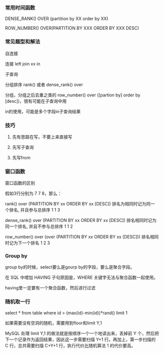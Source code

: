 ### 常用时间函数

DENSE_RANK() OVER (partition by XX order by XX)

ROW_NUMBER() OVER(PARTITION BY XXX ORDER BY XXX DESC)

### 常见题型和解法

自连接

连接 left join xx in

子查询

分组排序 rank() 或者 dense_rank() over

分组，分组之后去重之类的 row_number() over ([partion by] order by [desc])，很有可能在子查询中用

in的使用，可能是多个字段in子查询结果

### 技巧

1. 先有思路在写，不要上来直接写

2. 先写子查询

3. 先写from

### 窗口函数

窗口函数的区别

假如3行分别为 7 7 8，那么：
 
rank() over (PARTITION BY xx ORDER BY xx [DESC])
排名为相同时记为同一个排名, 并且参与总排序 1 1 3

dense_rank() over (PARTITION BY xx ORDER BY xx [DESC])
排名相同时记为同一个排名, 并且不参与总排序 1 1 2

row_number() over (over (PARTITION BY xx ORDER BY xx [DESC]))
排名相同时记为下一个排名 1 2 3

### Group by

group by的时候，select要么是gourp by的字段，要么是聚合字段。

在 SQL 中增加 HAVING 子句原因是，WHERE 关键字无法与聚合函数一起使用。

having里一定要有一个聚合函数，然后进行过滤

### 随机取一行

select * from table where id > (max(id)-min(id))*rand() limit 1

如果需要没有空洞的随机，需要用到floor和limit Y,1

MySQL 处理 limit Y,1 的做法就是按顺序一个一个地读出来，丢掉前 Y 个，然后把下一个记录作为返回结果，因此这一步需要扫描 Y+1 行。再加上，第一步扫描的 C 行，总共需要扫描 C+Y+1 行，执行代价比随机算法 1 的代价要高。